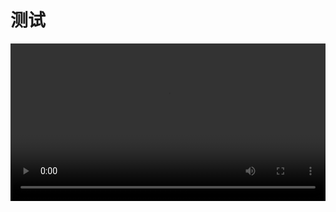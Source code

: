 测试
===

<video controls width="100%">
  <source src="http://momo-1-img.ao1160301aila.workers.dev/%5BFate%5D%20%E8%B5%A4%E7%8E%8B%E3%81%AE%E3%83%91%E3%83%89%E3%83%AB%E3%83%91%E3%83%89%E3%83%AB.mp4" type="video/mp4">
</video>
